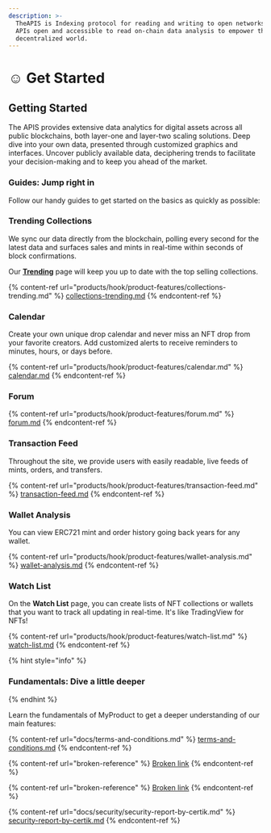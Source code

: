 ```yaml
---
description: >-
  TheAPIS is Indexing protocol for reading and writing to open networks.Making
  APIs open and accessible to read on-chain data analysis to empower the
  decentralized world.
---
```


# ☺ Get Started

## Getting Started

The APIS provides extensive data analytics for digital assets across all public blockchains, both layer-one and layer-two scaling solutions. Deep dive into your own data, presented through customized graphics and interfaces. Uncover publicly available data, deciphering trends to facilitate your decision-making and to keep you ahead of the market.



### Guides: Jump right in

Follow our handy guides to get started on the basics as quickly as possible:

### Trending Collections

We sync our data directly from the blockchain, polling every second for the latest data and surfaces sales and mints in real-time within seconds of block confirmations.

Our [**Trending**](https://beta.theapis.xyz/#/trending) page will keep you up to date with the top selling collections.

{% content-ref url="products/hook/product-features/collections-trending.md" %}
[collections-trending.md](products/hook/product-features/collections-trending.md)
{% endcontent-ref %}



### Calendar

Create your own unique drop calendar and never miss an NFT drop from your favorite creators. Add customized alerts to receive reminders to minutes, hours, or days before.

{% content-ref url="products/hook/product-features/calendar.md" %}
[calendar.md](products/hook/product-features/calendar.md)
{% endcontent-ref %}



### Forum

{% content-ref url="products/hook/product-features/forum.md" %}
[forum.md](products/hook/product-features/forum.md)
{% endcontent-ref %}



### Transaction  Feed

Throughout the site, we provide users with easily readable, live feeds of mints, orders, and transfers.

{% content-ref url="products/hook/product-features/transaction-feed.md" %}
[transaction-feed.md](products/hook/product-features/transaction-feed.md)
{% endcontent-ref %}



### Wallet  Analysis

You can view ERC721 mint and order history going back years for any wallet.

{% content-ref url="products/hook/product-features/wallet-analysis.md" %}
[wallet-analysis.md](products/hook/product-features/wallet-analysis.md)
{% endcontent-ref %}



### Watch  List

On the **Watch  List** page, you can create lists of NFT collections or wallets that you want to track  all updating in real-time. It's like TradingView for NFTs!

{% content-ref url="products/hook/product-features/watch-list.md" %}
[watch-list.md](products/hook/product-features/watch-list.md)
{% endcontent-ref %}





{% hint style="info" %}
### Fundamentals: Dive a little deeper
{% endhint %}

Learn the fundamentals of MyProduct to get a deeper understanding of our main features:

{% content-ref url="docs/terms-and-conditions.md" %}
[terms-and-conditions.md](docs/terms-and-conditions.md)
{% endcontent-ref %}

{% content-ref url="broken-reference" %}
[Broken link](broken-reference)
{% endcontent-ref %}

{% content-ref url="broken-reference" %}
[Broken link](broken-reference)
{% endcontent-ref %}

{% content-ref url="docs/security/security-report-by-certik.md" %}
[security-report-by-certik.md](docs/security/security-report-by-certik.md)
{% endcontent-ref %}
